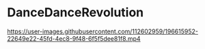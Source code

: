 # DanceDanceRevolution

https://user-images.githubusercontent.com/112602959/196615952-22649e22-45fd-4ec8-9f48-6f5f5dee81f8.mp4
